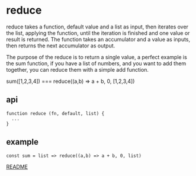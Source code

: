 # reduce

reduce takes a function, default value and a list as input, then iterates over the list, applying the function, until 
the iteration is finished and one value or result is returned. The function takes an accumulator and a value as inputs,
then returns the next accumulator as output.

The purpose of the reduce is to return a single value, a perfect example is the sum function, if you have a list of 
numbers, and you want to add them together, you can reduce them with a simple add function.

sum([1,2,3,4]) === reduce((a,b) => a + b, 0, [1,2,3,4])

## api

```
function reduce (fn, default, list) {
  ...
}
```

## example

```
const sum = list => reduce((a,b) => a + b, 0, list)
```

[README](../../../README.md)
